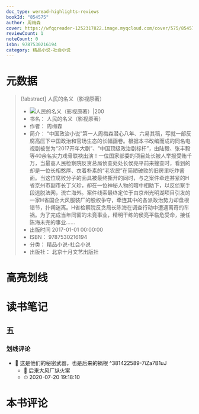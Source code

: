 ```yaml
---
doc_type: weread-highlights-reviews
bookId: "854575"
author: 周梅森
cover: https://wfqqreader-1252317822.image.myqcloud.com/cover/575/854575/t7_854575.jpg
reviewCount: 1
noteCount: 0
isbn: 9787530216194
category: 精品小说-社会小说
---
```

# 元数据
> [!abstract] 人民的名义（影视原著）
> - ![ 人民的名义（影视原著）|200](https://wfqqreader-1252317822.image.myqcloud.com/cover/575/854575/t7_854575.jpg)
> - 书名： 人民的名义（影视原著）
> - 作者： 周梅森
> - 简介： “中国政治小说”第一人周梅森潜心八年、六易其稿，写就一部反腐高压下中国政治和官场生态的长幅画卷。根据本书改编而成的同名电视剧被誉为“2017开年大剧”、“中国顶级政治剧标杆”，由陆毅、张丰毅等40余名实力戏骨联袂出演！一位国家部委的项目处长被人举报受贿千万，当最高人民检察院反贪总局侦查处处长侯亮平前来搜查时，看到的却是一位长相憨厚、衣着朴素的“老农民”在简陋破败的旧房里吃炸酱面。当这位腐败分子的面具被最终撕开的同时，与之案件牵连甚紧的H省京州市副市长丁义珍，却在一位神秘人物的暗中相助下，以反侦察手段逃脱法网，流亡海外。案件线索最终定位于由京州光明湖项目引发的一家H省国企大风服装厂的股权争夺，牵连其中的各派政治势力却盘根错节，扑朔迷离。H省检察院反贪局长陈海在调查行动中遭遇离奇的车祸。为了完成当年同窗的未竟事业，精明干练的侯亮平临危受命，接任陈海未完的事业……
> - 出版时间 2017-01-01 00:00:00
> - ISBN： 9787530216194
> - 分类： 精品小说-社会小说
> - 出版社： 北京十月文艺出版社

# 高亮划线

# 读书笔记

## 五

### 划线评论
- 📌 这是他们的秘密武器，也是后来的祸根  ^381422589-7iZa7B1uJ
    - 💭 后来大风厂纵火案
    - ⏱ 2020-07-20 19:18:10
   
# 本书评论

